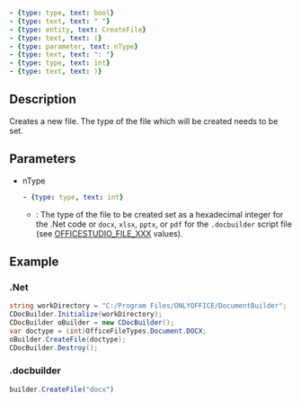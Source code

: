 ```yml signature
- {type: type, text: bool}
- {type: text, text: " "}
- {type: entity, text: CreateFile}
- {type: text, text: (}
- {type: parameter, text: nType}
- {type: text, text: ": "}
- {type: type, text: int}
- {type: text, text: )}
```

## Description

Creates a new file. The type of the file which will be created needs to be set.

## Parameters

<parameters>

- nType

  ```yml signature.variant="inline"
  - {type: type, text: int}
  ```

  - : The type of the file to be created set as a hexadecimal integer for the .Net code or `docx`, `xlsx`, `pptx`, or `pdf` for the `.docbuilder` script file (see [OFFICESTUDIO\_FILE\_XXX](../../../Builder%20App/Overview.md#format-types) values).

</parameters>

## Example

### .Net

```cs
string workDirectory = "C:/Program Files/ONLYOFFICE/DocumentBuilder";
CDocBuilder.Initialize(workDirectory);
CDocBuilder oBuilder = new CDocBuilder();
var doctype = (int)OfficeFileTypes.Document.DOCX;
oBuilder.CreateFile(doctype);
CDocBuilder.Destroy();
```

### .docbuilder

```ts
builder.CreateFile("docx")
```
